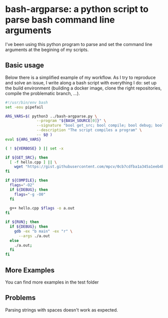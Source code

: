 # bash-argparse: a python script to parse bash command line arguments

I've been using this python program to parse and set the command line
arguments at the begining of my scripts.

## Basic usage

Below there is a simplified example of my workflow.
As I try to reproduce and solve an issue, I write along a bash script with everything I do:
set up the build environment (building a docker image, clone the right repositories,
compile the problematic branch, ...). 

```sh
#!/usr/bin/env bash
set -eou pipefail

ARG_VARS=$( python3 ../bash-argparse.py \
              --program "${BASH_SOURCE[0]}" \
              --signature "bool get_src; bool compile; bool debug; bool run; bool verbose" \
              --description "The script compiles a program" \
              -- $@ )
eval ${ARG_VARS}

( ! ${VERBOSE} ) || set -x

if ${GET_SRC}; then
  [ -f hello.cpp ] || \
    wget "https://gist.githubusercontent.com/mpcv/0cb7cdfba1a345a1eeb4bcc4f0bed4af/raw/5da7cf8a8037985e8812ddd0f477045068e7fe10/hello.cpp"
fi

if ${COMPILE}; then
  flags="-O2"
  if ${DEBUG}; then
    flags="-g -O0"
  fi
  
  g++ hello.cpp $flags -o a.out
fi

if ${RUN}; then
  if ${DEBUG}; then
    gdb -ex "b main" -ex "r" \
      --args ./a.out
  else
    ./a.out;
  fi
fi
```

## More Examples

You can find more examples in the test folder

## Problems

Parsing strings with spaces doesn't work as expected.
